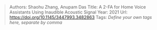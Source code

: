 > Authors: Shaohu Zhang, Anupam Das
> Title: A 2-FA for Home Voice Assistants Using Inaudible Acoustic Signal
> Year: 2021
> Url: https://doi.org/10.1145/3447993.3482863
> Tags: *Define your own tags here, separate by comma*